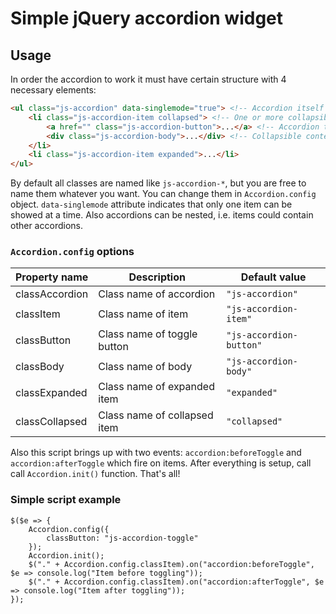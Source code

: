 # Simple jQuery accordion widget
## Usage
In order the accordion to work it must have certain structure with 4 necessary elements:
```HTML
<ul class="js-accordion" data-singlemode="true"> <!-- Accordion itself -->
	<li class="js-accordion-item collapsed"> <!-- One or more collapsible accordion items -->
		<a href="" class="js-accordion-button">...</a> <!-- Accordion toggle button -->
		<div class="js-accordion-body">...</div> <!-- Collapsible content -->
	</li>
	<li class="js-accordion-item expanded">...</li>
</ul>
```
By default all classes are named like `js-accordion-*`, but you are free to name them whatever you want. You can change them in `Accordion.config` object. `data-singlemode` attribute indicates that only one item can be showed at a time. Also accordions can be nested, i.e. items could contain other accordions.

### `Accordion.config` options

| Property name | Description | Default value |
| --- | --- | --- |
| classAccordion | Class name of accordion | `"js-accordion"` |
| classItem | Class name of item | `"js-accordion-item"` |
| classButton | Class name of toggle button | `"js-accordion-button"` |
| classBody | Class name of body | `"js-accordion-body"` |
| classExpanded | Class name of expanded item | `"expanded"` |
| classCollapsed | Class name of collapsed item | `"collapsed"` |

Also this script brings up with two events: `accordion:beforeToggle` and `accordion:afterToggle` which fire on items. After everything is setup, call call `Accordion.init()` function. That's all!

### Simple script example

```JS
$($e => {
	Accordion.config({
		classButton: "js-accordion-toggle"
	});
	Accordion.init();
	$("." + Accordion.config.classItem).on("accordion:beforeToggle", $e => console.log("Item before toggling"));
	$("." + Accordion.config.classItem).on("accordion:afterToggle", $e => console.log("Item after toggling"));
});
```
